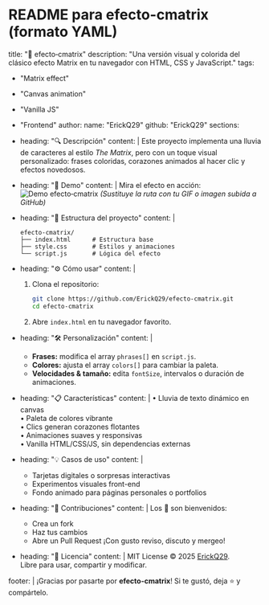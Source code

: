 # README para efecto-cmatrix (formato YAML)
title: "💫 efecto‑cmatrix"
description: "Una versión visual y colorida del clásico efecto Matrix en tu navegador con HTML, CSS y JavaScript."
tags:
  - "Matrix effect"
  - "Canvas animation"
  - "Vanilla JS"
  - "Frontend"
author:
  name: "ErickQ29"
  github: "ErickQ29"
sections:
  - heading: "🔍 Descripción"
    content: |
      Este proyecto implementa una lluvia de caracteres al estilo *The Matrix*, pero con un toque visual personalizado: frases coloridas, corazones animados al hacer clic y efectos novedosos.

  - heading: "🚀 Demo"
    content: |
      Mira el efecto en acción:
      ![Demo efecto‑cmatrix](https://user-images.githubusercontent.com/tuusuario/demo.gif)
      *(Sustituye la ruta con tu GIF o imagen subida a GitHub)*

  - heading: "📂 Estructura del proyecto"
    content: |
      ```
      efecto-cmatrix/
      ├── index.html      # Estructura base
      ├── style.css       # Estilos y animaciones
      └── script.js       # Lógica del efecto
      ```

  - heading: "⚙️ Cómo usar"
    content: |
      1. Clona el repositorio:
         ```bash
         git clone https://github.com/ErickQ29/efecto-cmatrix.git
         cd efecto-cmatrix
         ```
      2. Abre `index.html` en tu navegador favorito.

  - heading: "🛠️ Personalización"
    content: |
      - **Frases:** modifica el array `phrases[]` en `script.js`.
      - **Colores:** ajusta el array `colors[]` para cambiar la paleta.
      - **Velocidades & tamaño:** edita `fontSize`, intervalos o duración de animaciones.

  - heading: "📋 Características"
    content: |
      • Lluvia de texto dinámico en canvas  
      • Paleta de colores vibrante  
      • Clics generan corazones flotantes  
      • Animaciones suaves y responsivas  
      • Vanilla HTML/CSS/JS, sin dependencias externas

  - heading: "💡 Casos de uso"
    content: |
      - Tarjetas digitales o sorpresas interactivas  
      - Experimentos visuales front-end  
      - Fondo animado para páginas personales o portfolios

  - heading: "🤝 Contribuciones"
    content: |
      Los 🚀 son bienvenidos:
      - Crea un fork  
      - Haz tus cambios  
      - Abre un Pull Request
      ¡Con gusto reviso, discuto y mergeo!

  - heading: "📄 Licencia"
    content: |
      MIT License © 2025 [ErickQ29](https://github.com/ErickQ29).  
      Libre para usar, compartir y modificar.

footer: |
  ¡Gracias por pasarte por **efecto-cmatrix**! Si te gustó, deja ⭐ y compártelo.
